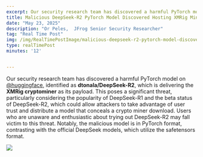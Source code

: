 ```yaml
---
excerpt: Our security research team has discovered a harmful PyTorch model on @huggingface, identified as dtonala/DeepSeek-R2, which is delivering the XMRig cryptominer as its payload. This poses a significant threat, particularly considering the popularity of DeepSeek-R1 and the beta
title: Malicious DeepSeek‑R2 PyTorch Model Discovered Hosting XMRig Miner
date: "May 23, 2025"
description: "Or Peles,  JFrog Senior Security Researcher"
tag: "Real Time Post"
img: /img/RealTimePostImage/malicious-deepseek‑r2-pytorch-model-discovered-hosting-xmrig-miner.png
type: realTimePost
minutes: '12'


---
```



Our security research team has discovered a harmful PyTorch model on [@huggingface](https://x.com/huggingface), identified as **dtonala/DeepSeek-R2**, which is delivering the **XMRig cryptominer** as its payload. This poses a significant threat, particularly considering the popularity of DeepSeek-R1 and the beta status of DeepSeek-R2, which could allow attackers to take advantage of user trust and distribute a model that conceals a crypto miner download. Users who are unaware and enthusiastic about trying out DeepSeek-R2 may fall victim to this threat. Notably, the malicious model is in PyTorch format, contrasting with the official DeepSeek models, which utilize the safetensors format.



![](/img/RealTimePostImage/post/malicious-deepseek‑r2-pytorch-model-discovered-hosting-xmrig-miner-post.png)
